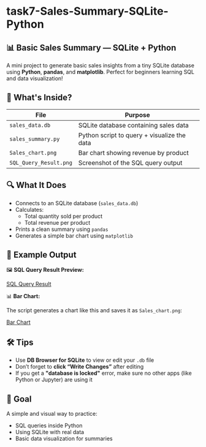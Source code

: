 # task7-Sales-Summary-SQLite-Python
## 📊 Basic Sales Summary — SQLite + Python

A mini project to generate basic sales insights from a tiny SQLite database using **Python**, **pandas**, and **matplotlib**. Perfect for beginners learning SQL and data visualization!


## 🧰 What's Inside?

| File                    | Purpose                                       |
|-------------------------|-----------------------------------------------|
| `sales_data.db`         | SQLite database containing sales data         |
| `sales_summary.py`      | Python script to query + visualize the data   |
| `Sales_chart.png`       | Bar chart showing revenue by product          |
| `SQL_Query_Result.png`  | Screenshot of the SQL query output            |


## 🔍 What It Does

- Connects to an SQLite database (`sales_data.db`)
- Calculates:
  - Total quantity sold per product
  - Total revenue per product
- Prints a clean summary using `pandas`
- Generates a simple bar chart using `matplotlib`


## 📌 Example Output

🖼️ **SQL Query Result Preview:**

[SQL Query Result](SQL_Query_Result.png)

📊 **Bar Chart:**

The script generates a chart like this and saves it as `Sales_chart.png`:

[Bar Chart](Sales_chart.png)


## 🛠 Tips

- Use **DB Browser for SQLite** to view or edit your `.db` file
- Don’t forget to **click “Write Changes”** after editing
- If you get a **"database is locked"** error, make sure no other apps (like Python or Jupyter) are using it


## 🎯 Goal

A simple and visual way to practice:
- SQL queries inside Python
- Using SQLite with real data
- Basic data visualization for summaries

